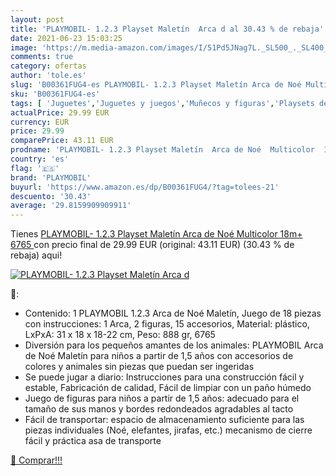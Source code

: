 ```yaml
---
layout: post
title: 'PLAYMOBIL- 1.2.3 Playset Maletín  Arca d al 30.43 % de rebaja'
date: 2021-06-23 15:03:25
image: 'https://m.media-amazon.com/images/I/51Pd5JNag7L._SL500_._SL400_.jpg'
comments: true
category: ofertas
author: 'tole.es'
slug: 'B00361FUG4-es PLAYMOBIL- 1.2.3 Playset Maletín Arca de Noé Multicolor...'
sku: 'B00361FUG4-es'
tags: [ 'Juguetes','Juguetes y juegos','Muñecos y figuras','Playsets de figuras de juguete para niños','playmobil','playmobil-', ]
actualPrice: 29.99 EUR
currency: EUR
price: 29.99
comparePrice: 43.11 EUR
prodname: 'PLAYMOBIL- 1.2.3 Playset Maletín  Arca de Noé  Multicolor  18m+  6765 '
country: 'es'
flag: '🇪🇸'
brand: 'PLAYMOBIL'
buyurl: 'https://www.amazon.es/dp/B00361FUG4/?tag=tolees-21'
descuento: '30.43'
average: '29.8159909909911'
---
```


Tienes [PLAYMOBIL- 1.2.3 Playset Maletín  Arca de Noé  Multicolor  18m+  6765 ](https://www.amazon.es/dp/B00361FUG4/?tag=tolees-21) con precio final de  29.99 EUR (original: 43.11 EUR) (30.43 %  de rebaja) aqui!

[![PLAYMOBIL- 1.2.3 Playset Maletín  Arca d](https://m.media-amazon.com/images/I/51Pd5JNag7L._SL500_._SL400_.jpg)](https://www.amazon.es/dp/B00361FUG4/?tag=tolees-21)

🔎:

- Contenido: 1 PLAYMOBIL 1.2.3 Arca de Noé Maletín, Juego de 18 piezas con instrucciones: 1 Arca, 2 figuras, 15 accesorios, Material: plástico, LxPxA: 31 x 18 x 18-22 cm, Peso: 888 gr, 6765
- Diversión para los pequeños amantes de los animales: PLAYMOBIL Arca de Noé Maletín para niños a partir de 1,5 años con accesorios de colores y animales sin piezas que puedan ser ingeridas
- Se puede jugar a diario: Instrucciones para una construcción fácil y estable, Fabricación de calidad, Fácil de limpiar con un paño húmedo
- Juego de figuras para niños a partir de 1,5 años: adecuado para el tamaño de sus manos y bordes redondeados agradables al tacto
- Fácil de transportar: espacio de almacenamiento suficiente para las piezas individuales (Noé, elefantes, jirafas, etc.) mecanismo de cierre fácil y práctica asa de transporte

[🛒 Comprar!!!](https://www.amazon.es/dp/B00361FUG4/?tag=tolees-21)
